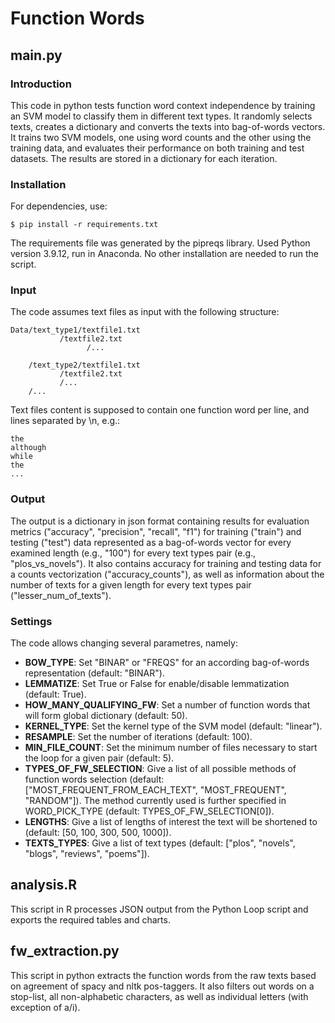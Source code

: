 # Function Words

## main.py

### Introduction
This code in python tests function word context independence by training an SVM model to classify them in different text types. It randomly selects texts, creates a dictionary and converts the texts into bag-of-words vectors. It trains two SVM models, one using word counts and the other using the training data, and evaluates their performance on both training and test datasets. The results are stored in a dictionary for each iteration.

### Installation
For dependencies, use:

    $ pip install -r requirements.txt

The requirements file was generated by the pipreqs library. Used Python version 3.9.12, run in Anaconda. No other installation are needed to run the script.

### Input
The code assumes text files as input with the following structure:

	Data/text_type1/textfile1.txt
			   /textfile2.txt
                     /...

	    /text_type2/textfile1.txt
			   /textfile2.txt
			   /...
	    /...


Text files content is supposed to contain one function word per line, and lines separated by \n, e.g.:

    the
    although
    while
    the
    ...


### Output
The output is a dictionary in json format containing results for evaluation metrics ("accuracy", "precision", "recall", "f1") for training ("train") and testing ("test") data represented as a bag-of-words vector for every examined length (e.g., "100") for every text types pair (e.g., "plos_vs_novels"). It also contains accuracy for training and testing data for a counts vectorization ("accuracy_counts"), as well as information about the number of texts for a given length for every text types pair ("lesser_num_of_texts"). 

### Settings
The code allows changing several parametres, namely:

- **BOW_TYPE**: Set "BINAR" or "FREQS" for an according bag-of-words representation (default: "BINAR").
- **LEMMATIZE**: Set True or False for enable/disable lemmatization (default: True).
- **HOW_MANY_QUALIFYING_FW**: Set a number of function words that will form global dictionary (default: 50).
- **KERNEL_TYPE**: Set the kernel type of the SVM model (default: "linear").
- **RESAMPLE**: Set the number of iterations (default: 100).
- **MIN_FILE_COUNT**: Set the minimum number of files necessary to start the loop for a given pair (default: 5).
- **TYPES_OF_FW_SELECTION**: Give a list of all possible methods of function words selection (default: ["MOST_FREQUENT_FROM_EACH_TEXT", "MOST_FREQUENT", "RANDOM"]). The method currently used is further specified in WORD_PICK_TYPE (default: TYPES_OF_FW_SELECTION[0]).
- **LENGTHS**: Give a list of lengths of interest the text will be shortened to (default: [50, 100, 300, 500, 1000]).
- **TEXTS_TYPES**: Give a list of text types (default: ["plos", "novels", "blogs", "reviews", "poems"]).


## analysis.R
This script in R processes JSON output from the Python Loop script and exports the required tables and charts.

## fw_extraction.py
This script in python extracts the function words from the raw texts based on agreement of spacy and nltk pos-taggers. It also filters out words on a stop-list, all non-alphabetic characters, as well as individual letters (with exception of a/i).
